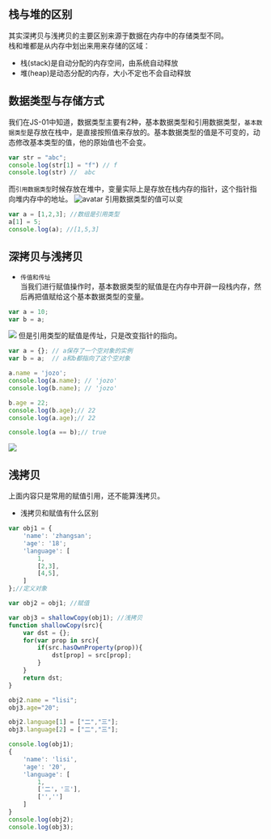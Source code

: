 ## 栈与堆的区别
其实深拷贝与浅拷贝的主要区别来源于数据在内存中的存储类型不同。  
栈和堆都是从内存中划出来用来存储的区域：
* 栈(stack)是自动分配的内存空间，由系统自动释放
* 堆(heap)是动态分配的内存，大小不定也不会自动释放

## 数据类型与存储方式
我们在JS-01中知道，数据类型主要有2种，基本数据类型和引用数据类型，`基本数据类型`是存放在栈中，是直接按照值来存放的。基本数据类型的值是不可变的，动态修改基本类型的值，他的原始值也不会变。
```js
var str = "abc";
console.log(str[1] = "f") // f
console.log(str) //  abc
```
而`引用数据类型`时候存放在堆中，变量实际上是存放在栈内存的指针，这个指针指向堆内存中的地址。
![avatar](https://upload-images.jianshu.io/upload_images/17551433-37161303b825a34f.png?imageMogr2/auto-orient/strip|imageView2/2/w/636/format/webp)
引用数据类型的值可以变
```js
var a = [1,2,3]; //数组是引用类型
a[1] = 5;
console.log(a); //[1,5,3]
```

## 深拷贝与浅拷贝
* `传值和传址 `  
当我们进行赋值操作时，基本数据类型的赋值是在内存中开辟一段栈内存，然后再把值赋给这个基本数据类型的变量。
```js
var a = 10;
var b = a;
```
![](https://upload-images.jianshu.io/upload_images/17551433-977a5fba523d8237.png?imageMogr2/auto-orient/strip|imageView2/2/w/652/format/webp)
但是引用类型的赋值是传址，只是改变指针的指向。
```js
var a = {}; // a保存了一个空对象的实例
var b = a;  // a和b都指向了这个空对象

a.name = 'jozo';
console.log(a.name); // 'jozo'
console.log(b.name); // 'jozo'

b.age = 22;
console.log(b.age);// 22
console.log(a.age);// 22

console.log(a == b);// true

```
![](https://upload-images.jianshu.io/upload_images/17551433-d0334e70183e4488.png?imageMogr2/auto-orient/strip|imageView2/2/w/650/format/webp)

## 浅拷贝
上面内容只是常用的赋值引用，还不能算浅拷贝。

* 浅拷贝和赋值有什么区别
```js
var obj1 = {
    'name': 'zhangsan';
    'age': '18';
    'language': [
        1,
        [2,3],
        [4,5],
    ]
};//定义对象

var obj2 = obj1; //赋值

var obj3 = shallowCopy(obj1); //浅拷贝
function shallowCopy(src){
    var dst = {};
    for(var prop in src){
        if(src.hasOwnProperty(prop)){
            dst[prop] = src[prop];
        }
    }
    return dst;
}

obj2.name = "lisi";
obj3.age="20";

obj2.language[1] = ["二","三"];
obj3.language[2] = ["二","三"];

console.log(obj1);
{
    'name': 'lisi',
    'age': '20',
    'language': [
        1,
        ['二'，'三'],
        ['','']
    ]
}
console.log(obj2);
console.log(obj3);
```